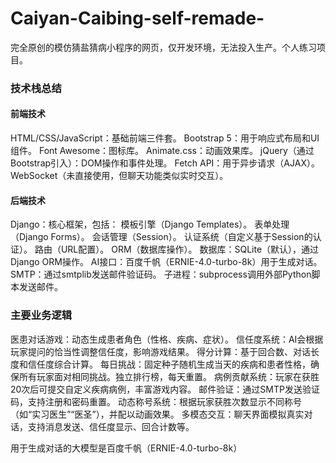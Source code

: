 # Caiyan-Caibing-self-remade-
完全原创的模仿猜盐猜病小程序的网页，仅开发环境，无法投入生产。个人练习项目。

### 技术栈总结
#### 前端技术
HTML/CSS/JavaScript：基础前端三件套。
Bootstrap 5：用于响应式布局和UI组件。
Font Awesome：图标库。
Animate.css：动画效果库。
jQuery（通过Bootstrap引入）：DOM操作和事件处理。
Fetch API：用于异步请求（AJAX）。
WebSocket（未直接使用，但聊天功能类似实时交互）。
#### 后端技术
Django：核心框架，包括：
模板引擎（Django Templates）。
表单处理（Django Forms）。
会话管理（Session）。
认证系统（自定义基于Session的认证）。
路由（URL配置）。
ORM（数据库操作）。
数据库：SQLite（默认），通过Django ORM操作。
AI接口：百度千帆（ERNIE-4.0-turbo-8k）用于生成对话。
SMTP：通过smtplib发送邮件验证码。
子进程：subprocess调用外部Python脚本发送邮件。

### 主要业务逻辑
医患对话游戏：动态生成患者角色（性格、疾病、症状）。
信任度系统：AI会根据玩家提问的恰当性调整信任度，影响游戏结果。
得分计算：基于回合数、对话长度和信任度综合计算。
每日挑战：固定种子随机生成当天的疾病和患者性格，确保所有玩家面对相同挑战。独立排行榜，每天重置。
病例贡献系统：玩家在获胜20次后可提交自定义疾病病例，丰富游戏内容。
邮件验证：通过SMTP发送验证码，支持注册和密码重置。
动态称号系统：根据玩家获胜次数显示不同称号（如“实习医生”“医圣”），并配以动画效果。
多模态交互：聊天界面模拟真实对话，支持消息发送、信任度显示、回合计数等。

用于生成对话的大模型是百度千帆（ERNIE-4.0-turbo-8k）
